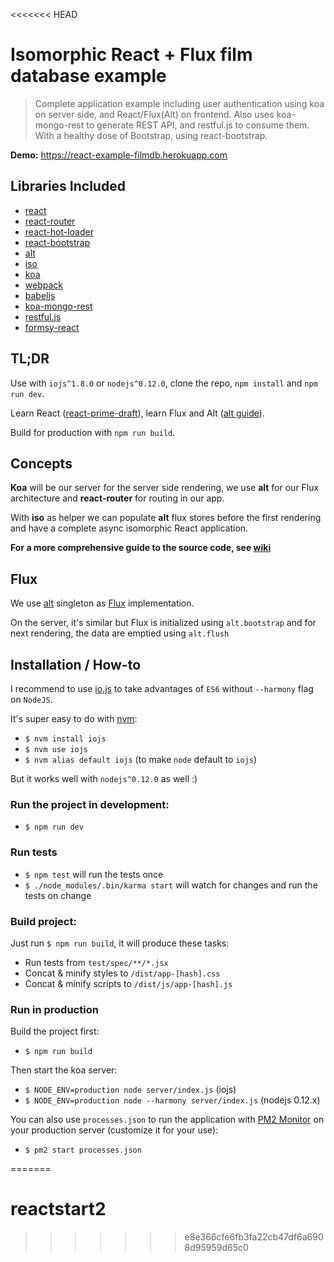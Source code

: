 <<<<<<< HEAD
# Isomorphic React + Flux film database example

> Complete application example including user authentication using koa on server side, and React/Flux(Alt) on frontend. Also uses koa-mongo-rest to generate REST API, and restful.js to consume them. With a healthy dose of Bootstrap, using react-bootstrap.

**Demo:** https://react-example-filmdb.herokuapp.com


## Libraries Included

* [react](https://facebook.github.io/react/)
* [react-router](https://github.com/rackt/react-router)
* [react-hot-loader](https://github.com/gaearon/react-hot-loader)
* [react-bootstrap](http://react-bootstrap.github.io/)
* [alt](https://github.com/goatslacker/alt)
* [iso](https://github.com/goatslacker/iso)
* [koa](http://koajs.com/)
* [webpack](http://webpack.github.io/)
* [babeljs](https://babeljs.io/)
* [koa-mongo-rest](https://github.com/t3chnoboy/koa-mongo-rest)
* [restful.js](https://github.com/marmelab/restful.js)
* [formsy-react](https://github.com/christianalfoni/formsy-react)

## TL;DR

Use with `iojs^1.8.0` or `nodejs^0.12.0`, clone the repo, `npm install` and `npm run dev`.

Learn React ([react-prime-draft](https://github.com/mikechau/react-primer-draft)), learn Flux and Alt ([alt guide](http://alt.js.org/guide/)).

Build for production with `npm run build`.

## Concepts

**Koa** will be our server for the server side rendering, we use **alt** for our Flux architecture and **react-router** for routing in our app.

With **iso** as helper we can populate **alt** flux stores before the first rendering and have a complete async isomorphic React application.

**For a more comprehensive guide to the source code, see [wiki](https://github.com/tomaash/react-example-filmdb/wiki)**

## Flux

We use [alt](alt.js.org) singleton as [Flux](http://facebook.github.io/react/blog/2014/05/06/flux.html) implementation.

On the server, it's similar but Flux is initialized using `alt.bootstrap` and for next rendering, the data are emptied using `alt.flush`

## Installation / How-to

I recommend to use [io.js](https://iojs.org/) to take advantages of `ES6` without `--harmony` flag on `NodeJS`.

It's super easy to do with [nvm](https://github.com/creationix/nvm):

* `$ nvm install iojs`
* `$ nvm use iojs`
* `$ nvm alias default iojs` (to make `node` default to `iojs`)

But it works well with `nodejs^0.12.0` as well :)

### Run the project in development:

* `$ npm run dev`

### Run tests

* `$ npm test` will run the tests once
* `$ ./node_modules/.bin/karma start` will watch for changes and run the tests on change

### Build project:

Just run `$ npm run build`, it will produce these tasks:

* Run tests from `test/spec/**/*.jsx`
* Concat & minify styles to `/dist/app-[hash].css`
* Concat & minify scripts to `/dist/js/app-[hash].js`

### Run in production

Build the project first:

* `$ npm run build`

Then start the koa server:

* `$ NODE_ENV=production node server/index.js` (iojs)
* `$ NODE_ENV=production node --harmony server/index.js` (nodejs 0.12.x)

You can also use `processes.json` to run the application with [PM2 Monitor](https://github.com/Unitech/pm2) on your production server (customize it for your use):

* `$ pm2 start processes.json`

=======
# reactstart2
>>>>>>> e8e366cfe6fb3fa22cb47df6a6908d95959d65c0
